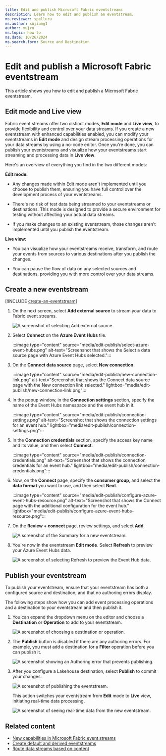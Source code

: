```yaml
---
title: Edit and publish Microsoft Fabric eventstreams
description: Learn how to edit and publish an eventstream.
ms.reviewer: spelluru
ms.author: xujiang1
author: xujxu
ms.topic: how-to
ms.date: 10/26/2024
ms.search.form: Source and Destination
---
```


# Edit and publish a Microsoft Fabric eventstream

This article shows you how to edit and publish a Microsoft Fabric eventstream.



## Edit mode and Live view

Fabric event streams offer two distinct modes, **Edit mode** and **Live view**, to provide flexibility and control over your data streams. If you create a new eventstream with enhanced capabilities enabled, you can modify your eventstreams in **Edit mode** and design stream processing operations for your data streams by using a no-code editor. Once you're done, you can publish your eventstreams and visualize how your eventstreams start streaming and processing data in **Live view**.

Here's an overview of everything you find in the two different modes:

**Edit mode:**

- Any changes made within Edit mode aren't implemented until you choose to publish them, ensuring you have full control over the development process of your eventstreams.

- There's no risk of test data being streamed to your eventstreams or destinations. This mode is designed to provide a secure environment for testing without affecting your actual data streams.

- If you make changes to an existing eventstream, those changes aren't implemented until you publish the eventstream.

**Live view:**

- You can visualize how your eventstreams receive, transform, and route your events from sources to various destinations after you publish the changes.

- You can pause the flow of data on any selected sources and destinations, providing you with more control over your data streams.

## Create a new eventstream

[!INCLUDE [create-an-eventstream](./includes/create-an-eventstream.md)]

1. On the next screen, select **Add external source** to stream your data to Fabric event streams.

   ![A screenshot of selecting Add external source.](media/edit-publish/build.png)
1. Select **Connect** on the **Azure Event Hubs** tile.

   :::image type="content" source="media/edit-publish/select-azure-event-hubs.png" alt-text="Screenshot that shows the Select a data source page with Azure Event Hubs selected."::: 
1. On the **Connect data source** page, select **New connection**.

   :::image type="content" source="media/edit-publish/new-connection-link.png" alt-text="Screenshot that shows the Connect data source page with the New connection link selected." lightbox="media/edit-publish/new-connection-link.png":::     
1. In the popup window, in the **Connection settings** section, specify the name of the Event Hubs namespace and the event hub in it. 

   :::image type="content" source="media/edit-publish/connection-settings.png" alt-text="Screenshot that shows the connection settings for an event hub." lightbox="media/edit-publish/connection-settings.png":::     
1. In the **Connection credentials** section, specify the access key name and its value, and then select **Connect**.

    :::image type="content" source="media/edit-publish/connection-credentials.png" alt-text="Screenshot that shows the connection credentials for an event hub." lightbox="media/edit-publish/connection-credentials.png":::     
1. Now, on the **Connect** page, specify the **consumer group**, and select the **data format** you want to use, and then select **Next**.

    :::image type="content" source="media/edit-publish/configure-azure-event-hubs-resource.png" alt-text="Screenshot that shows the Connect page with the additional configuration for the event hub." lightbox="media/edit-publish/configure-azure-event-hubs-resource.png":::         
1. On the **Review + connect** page, review settings, and select **Add**. 

   ![A screenshot of the Summary for a new eventstream.](media/edit-publish/summary.png)
1. You're now in the eventstream **Edit mode**. Select **Refresh** to preview your Azure Event Hubs data.

   ![A screenshot of selecting Refresh to preview the Event Hub data.](media/edit-publish/refresh.png)

## Publish your eventstream

To publish your eventstream, ensure that your eventstream has both a configured source and destination, and that no authoring errors display.

The following steps show how you can add event processing operations and a destination to your eventstream and then publish it.

1. You can expand the dropdown menu on the editor and choose a **Destination** or **Operation** to add to your eventstream.

   ![A screenshot of choosing a destination or operation.](media/edit-publish/destination.png)

1. The **Publish** button is disabled if there are any authoring errors. For example, you must add a destination for a **Filter** operation before you can publish it.

   ![A screenshot showing an Authoring error that prevents publishing.](media/edit-publish/error.png)

1. After you configure a Lakehouse destination, select **Publish** to commit your changes.

   ![A screenshot of publishing the eventstream.](media/edit-publish/publish.png)

   This action switches your eventstream from **Edit** mode to **Live** view, initiating real-time data processing.

   ![A screenshot of seeing real-time data from the new eventstream.](media/edit-publish/preview.png)

## Related content

- [New capabilities in Microsoft Fabric event streams](overview.md)
- [Create default and derived eventstreams](create-default-derived-streams.md)
- [Route data streams based on content](route-events-based-on-content.md)
